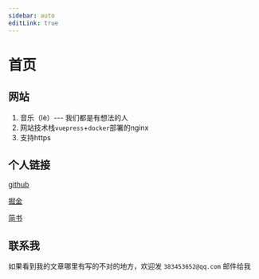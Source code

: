 ```yaml
---
sidebar: auto
editLink: true
---
```

# 首页

## 网站
1. 音乐（lè）--- 我们都是有想法的人
2. 网站技术栈`vuepress`+`docker`部署的nginx
3. 支持https
## 个人链接
[github](https://github.com/xiaoxintang)

[掘金](https://juejin.im/user/58f5dc5844d904006c0c1ed6)

[简书](https://www.jianshu.com/u/5e8dbda8c83a)

## 联系我
如果看到我的文章哪里有写的不对的地方，欢迎发 `383453652@qq.com` 邮件给我